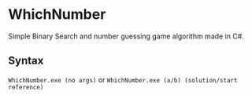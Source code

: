 # WhichNumber
 Simple Binary Search and number guessing game algorithm made in C#.
## Syntax
 `WhichNumber.exe (no args)` or `WhichNumber.exe (a/b) (solution/start reference)`
